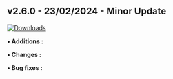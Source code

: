 ## **v2.6.0 - 23/02/2024 - Minor Update**

[![Downloads](https://img.shields.io/github/downloads/nltp-ashes/Western-Goods/v2.6.0/total?label=Downloads)]()

**• Additions :**

**• Changes :**

**• Bug fixes :**